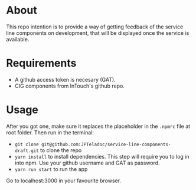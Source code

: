 # About
This repo intention is to provide a way of getting feedback of the service line components on development, that will be displayed once the service is available.

# Requirements
- A github access token is necesary (GAT).
- CIG components from InTouch's github repo.

# Usage
After you got one, make sure it replaces the placeholder in the `.npmrc` file at root folder. 
Then run in the terminal:

- `git clone git@github.com:JPTeladoc/service-line-components-draft.git` to clone the repo
- `yarn install` to install dependencies. This step will require you to log in into npm. Use your github username and GAT as password.
- `yarn run start` to run the app

Go to localhost:3000 in your favourite browser.
